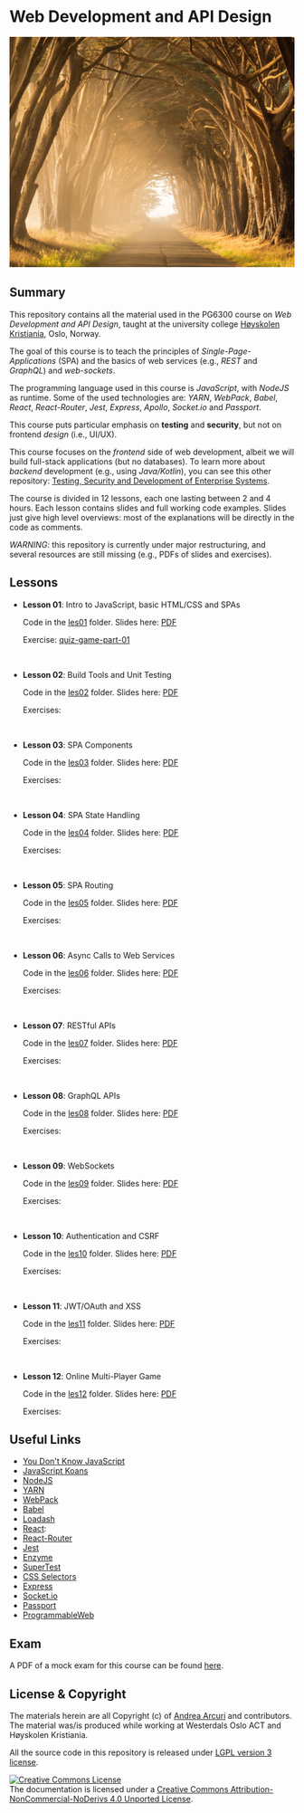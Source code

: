 # Web Development and API Design


![](docs/img/stephen-leonardi-369733-unsplash-compressed.jpg "Photo by Stephen Leonardi on Unsplash")

## Summary

This repository contains all the material used in the PG6300 course 
on *Web Development and API Design*, taught at 
the university college [Høyskolen Kristiania](https://kristiania.no/), Oslo, Norway.

The goal of this course is to teach the principles of *Single-Page-Applications* (SPA)
and the basics of web services (e.g., *REST* and *GraphQL*) and *web-sockets*.

The programming language used in this course is *JavaScript*, with *NodeJS* as runtime.
Some of the used technologies are: *YARN*, *WebPack*, *Babel*, *React*, *React-Router*, 
*Jest*, *Express*, *Apollo*, *Socket.io* and *Passport*. 

This course puts particular emphasis on **testing** and **security**, but not on 
frontend *design* (i.e., UI/UX).

This course focuses on the *frontend* side of web development, albeit
we will build full-stack applications (but no databases).
To learn more about *backend* development (e.g., using *Java/Kotlin*), you can see this
other repository: [Testing, Security and Development of Enterprise Systems](https://github.com/arcuri82/testing_security_development_enterprise_systems).

The course is divided in 12 lessons, each one lasting between 2 and 4 hours.
Each lesson contains slides and full working code examples. 
Slides just give high level overviews: most of the explanations will be directly in
the code as comments. 

*WARNING*: this repository is currently under major restructuring, and several resources
are still missing (e.g., PDFs of slides and exercises).

## Lessons

* **Lesson 01**: Intro to JavaScript, basic HTML/CSS and SPAs

  Code in the [les01](les01) folder. Slides here: [PDF](docs/slides/lesson_01.pdf)  

  Exercise: [quiz-game-part-01](docs/exercises/quiz-game/part-01.md)

<br />

* **Lesson 02**: Build Tools and Unit Testing

  Code in the [les02](les02) folder. Slides here: [PDF](docs/slides/lesson_0.pdf)  
   
  Exercises: 
  
<br />

* **Lesson 03**: SPA Components

  Code in the [les03](les03) folder. Slides here: [PDF](docs/slides/lesson_0.pdf)  
   
  Exercises: 

<br />

* **Lesson 04**: SPA State Handling

  Code in the [les04](les04) folder. Slides here: [PDF](docs/slides/lesson_0.pdf)  
   
  Exercises: 

<br />

* **Lesson 05**: SPA Routing

  Code in the [les05](les05) folder. Slides here: [PDF](docs/slides/lesson_0.pdf)  
   
  Exercises: 

<br />

* **Lesson 06**: Async Calls to Web Services

  Code in the [les06](les06) folder. Slides here: [PDF](docs/slides/lesson_0.pdf)  
   
  Exercises: 

<br />


* **Lesson 07**: RESTful APIs

  Code in the [les07](les07) folder. Slides here: [PDF](docs/slides/lesson_0.pdf)  
   
  Exercises: 

<br />

* **Lesson 08**: GraphQL APIs

  Code in the [les08](les08) folder. Slides here: [PDF](docs/slides/lesson_0.pdf)  
   
  Exercises: 

<br />

* **Lesson 09**: WebSockets

  Code in the [les09](les09) folder. Slides here: [PDF](docs/slides/lesson_0.pdf)  
   
  Exercises: 

<br />

* **Lesson 10**: Authentication and CSRF

  Code in the [les10](les10) folder. Slides here: [PDF](docs/slides/lesson_0.pdf)  
   
  Exercises: 
    

<br />

* **Lesson 11**: JWT/OAuth and XSS

  Code in the [les11](les11) folder. Slides here: [PDF](docs/slides/lesson_0.pdf)  
   
  Exercises: 


<br />

* **Lesson 12**: Online Multi-Player Game

  Code in the [les12](les12) folder. Slides here: [PDF](docs/slides/lesson_12.pdf)

  Exercises: 

## Useful Links

* [You Don't Know JavaScript](https://github.com/getify/You-Dont-Know-JS)
* [JavaScript Koans](https://github.com/liammclennan/JavaScript-Koans)      
* [NodeJS](https://nodejs.org/)
* [YARN](https://yarnpkg.com)
* [WebPack](https://webpack.js.org)
* [Babel](https://babeljs.io/)
* [Loadash](https://lodash.com)
* [React](https://reactjs.org):
* [React-Router](https://reacttraining.com/react-router)
* [Jest](https://github.com/facebook/jest)
* [Enzyme](https://github.com/airbnb/enzyme)
* [SuperTest](https://github.com/visionmedia/supertest)
* [CSS Selectors](https://www.w3schools.com/cssref/css_selectors.asp)
* [Express](http://expressjs.com/)
* [Socket.io](https://socket.io/)
* [Passport](http://www.passportjs.org/)
* [ProgrammableWeb](http://www.programmableweb.com/)


## Exam

A PDF of a mock exam for this course can be found [here](docs/pg6300_mock_exam.pdf). 

## License & Copyright

The materials herein are all Copyright (c) of [Andrea Arcuri](http://www.arcuriandrea.org) 
and contributors.
The material was/is produced while working at 
Westerdals Oslo ACT and Høyskolen Kristiania.

All the source code in this repository is released under 
[LGPL version 3 license](LICENSE).

<a rel="license" href="http://creativecommons.org/licenses/by-nc-nd/4.0/">
<img alt="Creative Commons License" style="border-width:0" 
src="https://i.creativecommons.org/l/by-nc-nd/4.0/88x31.png" /></a>
<br />
The documentation is licensed under a <a rel="license" href="http://creativecommons.org/licenses/by-nc-nd/4.0/">Creative Commons Attribution-NonCommercial-NoDerivs 4.0 Unported License</a>.

